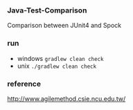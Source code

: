 ### Java-Test-Comparison
Comparison between JUnit4 and Spock

### run

- windows
    `gradlew clean check`
- unix
    `./gradlew clean check`


### reference

http://www.agilemethod.csie.ncu.edu.tw/